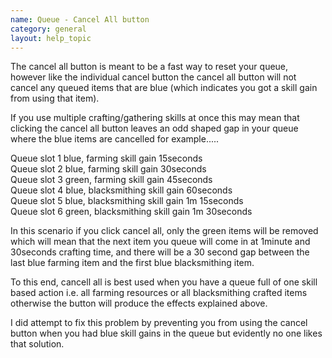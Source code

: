 ```yaml
---
name: Queue - Cancel All button
category: general
layout: help_topic
---
```

The cancel all button is meant to be a fast way to reset your queue, however like the individual cancel button the cancel all button will not cancel any queued items that are blue (which indicates you got a skill gain from using that item).

If you use multiple crafting/gathering skills at once this may mean that clicking the cancel all button leaves an odd shaped gap in your queue where the blue items are cancelled for example.....

Queue slot 1 blue, farming skill gain 15seconds  
Queue slot 2 blue, farming skill gain 30seconds  
Queue slot 3 green, farming skill gain 45seconds  
Queue slot 4 blue, blacksmithing skill gain 60seconds  
Queue slot 5 blue, blacksmithing skill gain 1m 15seconds  
Queue slot 6 green, blacksmithing skill gain 1m 30seconds

In this scenario if you click cancel all, only the green items will be removed which will mean that the next item you queue will come in at 1minute and 30seconds crafting time, and there will be a 30 second gap between the last blue farming item and the first blue blacksmithing item.

To this end, cancell all is best used when you have a queue full of one skill based action i.e. all farming resources or all blacksmithing crafted items otherwise the button will produce the effects explained above.

I did attempt to fix this problem by preventing you from using the cancel button when you had blue skill gains in the queue but evidently no one likes that solution.